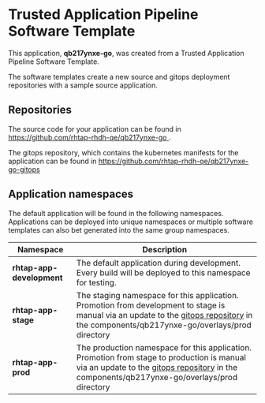 # Trusted Application Pipeline Software Template

This application, **qb217ynxe-go**, was created from a Trusted Application Pipeline Software Template.

The software templates create a new source and gitops deployment repositories with a sample source application. 

## Repositories

The source code for your application can be found in [https://github.com/rhtap-rhdh-qe/qb217ynxe-go ](https://github.com/rhtap-rhdh-qe/qb217ynxe-go ).
 
The gitops repository, which contains the kubernetes manifests for the application can be found in 
[https://github.com/rhtap-rhdh-qe/qb217ynxe-go-gitops ](https://github.com/rhtap-rhdh-qe/qb217ynxe-go-gitops ) 

## Application namespaces 

The default application will be found in the following namespaces. Applications can be deployed into unique namespaces or multiple software templates can also bet generated into the same group namespaces.  

|  Namespace   |  Description   |  
| -------- | -------- |   
| **rhtap-app-development** | The default application during development. Every build will be deployed to this namespace for testing. | 
| **rhtap-app-stage** | The staging namespace for this application. Promotion from development to stage is manual via an update to the [gitops repository](https://github.com/rhtap-rhdh-qe/qb217ynxe-go-gitops ) in the components/qb217ynxe-go/overlays/prod directory |  
| **rhtap-app-prod** | The production namespace for this application. Promotion from stage to production is manual via an update to the [gitops repository](https://github.com/rhtap-rhdh-qe/qb217ynxe-go-gitops ) in the components/qb217ynxe-go/overlays/prod directory | 